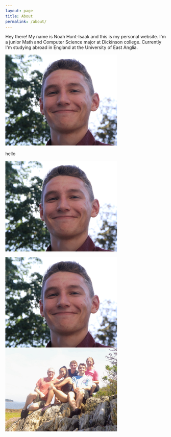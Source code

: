 ```yaml
---
layout: page
title: About
permalink: /about/
---
```


Hey there! My name is Noah Hunt-Isaak and this is my personal website. I'm a junior Math and Computer Science major at Dickinson college. Currently I'm studying abroad in England at the University of East Anglia.

<img src="images/me_outside.jpg" width="350"/>

hello

<img src="/images/me_outside.jpg" width="350"/>

<p float="left">
  <img src="images/me_outside.jpg" width="350"/>
  <img src="images/family.jpg" width="350"/>  
</p>

